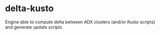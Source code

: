 # delta-kusto
Engine able to compute delta between ADX clusters (and/or Kusto scripts) and generate update scripts
